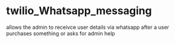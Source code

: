 # twilio_Whatsapp_messaging
allows the admin to receivce user details via whatsapp after a user purchases something or asks for admin help
